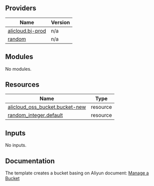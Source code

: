 
<!-- BEGIN_TF_DOCS -->
## Providers

| Name | Version |
|------|---------|
| <a name="provider_alicloud.bj-prod"></a> [alicloud.bj-prod](#provider\_alicloud.bj-prod) | n/a |
| <a name="provider_random"></a> [random](#provider\_random) | n/a |

## Modules

No modules.

## Resources

| Name | Type |
|------|------|
| [alicloud_oss_bucket.bucket-new](https://registry.terraform.io/providers/aliyun/alicloud/latest/docs/resources/oss_bucket) | resource |
| [random_integer.default](https://registry.terraform.io/providers/hashicorp/random/latest/docs/resources/integer) | resource |

## Inputs

No inputs.
<!-- END_TF_DOCS -->
## Documentation
<!-- docs-link -->

The template creates a bucket basing on Aliyun document: [Manage a Bucket](http://help.aliyun.com/document_detail/111911.html)

<!-- docs-link -->
